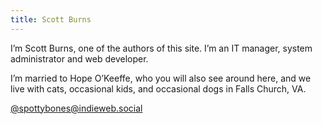 ```yaml
---
title: Scott Burns
---
```

I’m Scott Burns, one of the authors of this site. I’m an IT manager, system administrator and web developer.

I’m married to Hope O’Keeffe, who you will also see around here,
and we live with cats, occasional kids, and occasional dogs in Falls
Church, VA.

<a rel="me" href="https://indieweb.social/@spottybones">@spottybones@indieweb.social</a>
